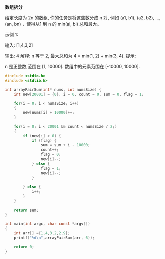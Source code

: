 **数组拆分**

给定长度为 2n 的数组, 你的任务是将这些数分成 n 对, 例如 (a1, b1), (a2, b2), ..., (an, bn) ，使得从1 到 n 的 min(ai, bi) 总和最大。

示例 1:

输入: [1,4,3,2]

输出: 4
解释: n 等于 2, 最大总和为 4 = min(1, 2) + min(3, 4).
提示:

n 是正整数,范围在 [1, 10000].
数组中的元素范围在 [-10000, 10000].


```c
#include <stdio.h>
#include <stdlib.h>

int arrayPairSum(int* nums, int numsSize) {
    int new[20001] = {0}, i = 0, count = 0, sum = 0, flag = 1;

    for(i = 0; i < numsSize; i++)
    {
        new[nums[i] + 10000]++;
    }
    
    for(i = 0; i < 20001 && count < numsSize / 2;)
    {
        if (new[i] > 0) {
            if (flag) {
                sum = sum + i - 10000;
                count++;
                flag = 0;
                new[i]--;
            } else {
                flag = 1;
                new[i]--;
            }
            
        } else {
            i++;
        }
    }
    
    return sum;
}

int main(int argc, char const *argv[])
{
    int arr[] ={1,4,3,2,2,9};
    printf("%d\n",arrayPairSum(arr, 6));

    return 0;
}
```